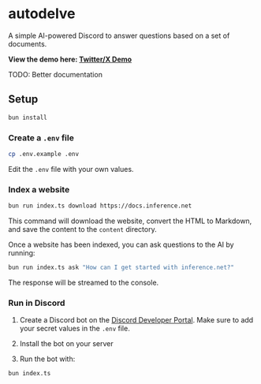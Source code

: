 # autodelve
A simple AI-powered Discord to answer questions based on a set of documents.

**View the demo here: [Twitter/X Demo](https://x.com/0xSamHogan/status/1894937763717550272)**

TODO: Better documentation

## Setup

```bash
bun install
```

### Create a `.env` file

```bash
cp .env.example .env
```

Edit the `.env` file with your own values.


### Index a website

```bash
bun run index.ts download https://docs.inference.net
```

This command will download the website, convert the HTML to Markdown, and save the content to the `content` directory.

Once a website has been indexed, you can ask questions to the AI by running:

```bash
bun run index.ts ask "How can I get started with inference.net?"
```

The response will be streamed to the console.

### Run in Discord

1. Create a Discord bot on the [Discord Developer Portal](https://discord.com/developers/applications). Make sure to add your secret values in the `.env` file.

2. Install the bot on your server

3. Run the bot with:

```bash
bun index.ts
```
